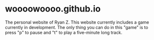 # woooowoooo.github.io
The personal website of Ryan Z.
This website currently includes a game currently in development.
The only thing you can do in this "game" is to press "p" to pause and "t" to play a five-minute long track.